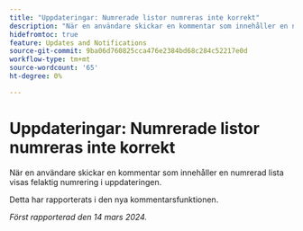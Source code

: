 ```yaml
---
title: "Uppdateringar: Numrerade listor numreras inte korrekt"
description: "När en användare skickar en kommentar som innehåller en numrerad lista, visas felaktig numrering i uppdateringen."
hidefromtoc: true
feature: Updates and Notifications
source-git-commit: 9ba06d760825cca476e2384bd68c284c52217e0d
workflow-type: tm+mt
source-wordcount: '65'
ht-degree: 0%

---
```



# Uppdateringar: Numrerade listor numreras inte korrekt

När en användare skickar en kommentar som innehåller en numrerad lista visas felaktig numrering i uppdateringen.

Detta har rapporterats i den nya kommentarsfunktionen.

_Först rapporterad den 14 mars 2024._
